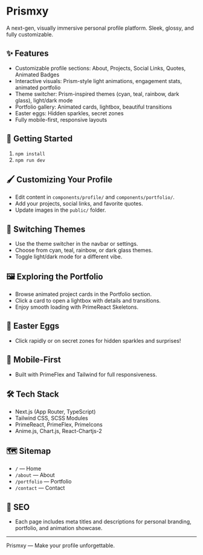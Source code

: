 # Prismxy

A next-gen, visually immersive personal profile platform. Sleek, glossy, and fully customizable.

## ✨ Features

- Customizable profile sections: About, Projects, Social Links, Quotes, Animated Badges
- Interactive visuals: Prism-style light animations, engagement stats, animated portfolio
- Theme switcher: Prism-inspired themes (cyan, teal, rainbow, dark glass), light/dark mode
- Portfolio gallery: Animated cards, lightbox, beautiful transitions
- Easter eggs: Hidden sparkles, secret zones
- Fully mobile-first, responsive layouts

## 🚀 Getting Started

1. `npm install`
2. `npm run dev`

## 🖌 Customizing Your Profile

- Edit content in `components/profile/` and `components/portfolio/`.
- Add your projects, social links, and favorite quotes.
- Update images in the `public/` folder.

## 🎨 Switching Themes

- Use the theme switcher in the navbar or settings.
- Choose from cyan, teal, rainbow, or dark glass themes.
- Toggle light/dark mode for a different vibe.

## 🖼 Exploring the Portfolio

- Browse animated project cards in the Portfolio section.
- Click a card to open a lightbox with details and transitions.
- Enjoy smooth loading with PrimeReact Skeletons.

## 🔮 Easter Eggs

- Click rapidly or on secret zones for hidden sparkles and surprises!

## 📱 Mobile-First

- Built with PrimeFlex and Tailwind for full responsiveness.

## 🛠 Tech Stack

- Next.js (App Router, TypeScript)
- Tailwind CSS, SCSS Modules
- PrimeReact, PrimeFlex, PrimeIcons
- Anime.js, Chart.js, React-Chartjs-2

## 🗺 Sitemap

- `/` — Home
- `/about` — About
- `/portfolio` — Portfolio
- `/contact` — Contact

## 🔎 SEO

- Each page includes meta titles and descriptions for personal branding, portfolio, and animation showcase.

---

Prismxy — Make your profile unforgettable.
